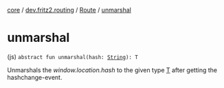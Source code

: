 [core](../../index.md) / [dev.fritz2.routing](../index.md) / [Route](index.md) / [unmarshal](./unmarshal.md)

# unmarshal

(js) `abstract fun unmarshal(hash: `[`String`](https://kotlinlang.org/api/latest/jvm/stdlib/kotlin/-string/index.html)`): T`

Unmarshals the *window.location.hash* to the
given type [T](index.md#T) after getting the hashchange-event.

